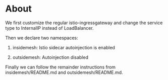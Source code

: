 # About

We first customize the regular istio-ingressgateway and change the service type to InternalIP instead of LoadBalancer.

Then we declare two namespaces:

1) insidemesh: Istio sidecar autoinjection is enabled

2) outsidemesh: Autoinjection disabled

Finally we can follow the remainder instructions from insidemesh/README.md and outsidemesh/README.md.

